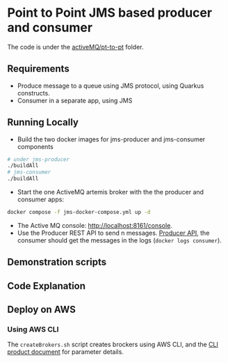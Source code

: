 # Point to Point JMS based producer and consumer

The code is under the [activeMQ/pt-to-pt]() folder.

## Requirements

* Produce message to a queue using JMS protocol, using Quarkus constructs.
* Consumer in a separate app, using JMS

## Running Locally

* Build the two docker images for jms-producer and jms-consumer components

```sh
# under jms-producer
./buildAll
# jms-consumer
./buildAll 
```

* Start the one ActiveMQ artemis broker with the the producer and consumer apps:

```sh
docker compose -f jms-docker-compose.yml up -d
```

* The Active MQ console: [http://localhost:8161/console](http://localhost:8161/).
* Use the Producer REST API to send n messages. [Producer API](http://localhost:8081/q/swagger-ui), the consumer should get the messages in the logs (`docker logs consumer`).

## Demonstration scripts

## Code Explanation

## Deploy on AWS

### Using AWS CLI

The `createBrokers.sh` script creates brockers using AWS CLI, and the [CLI product document](https://awscli.amazonaws.com/v2/documentation/api/latest/reference/mq/index.html) for parameter details.